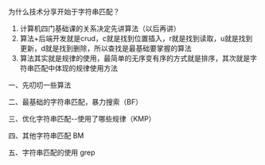 为什么技术分享开始于字符串匹配？
1. 计算机四门基础课的关系决定先讲算法（以后再讲）
2. 算法+后端开发就是crud，c就是找到位置插入，r就是找到读取，u就是找到更新，d就是找到删除，所以查找是最基础要掌握的算法
3. 算法其实就是规律的使用，最简单的无序变有序的方式就是排序，其次就是字符串匹配中体现的规律使用方法


一、先叨叨一些算法

二、最基础的字符串匹配，暴力搜索（BF）

三、优化字符串匹配--使用了哪些规律（KMP）

四、其他字符串匹配
    BM

五、字符串匹配的使用
    grep
